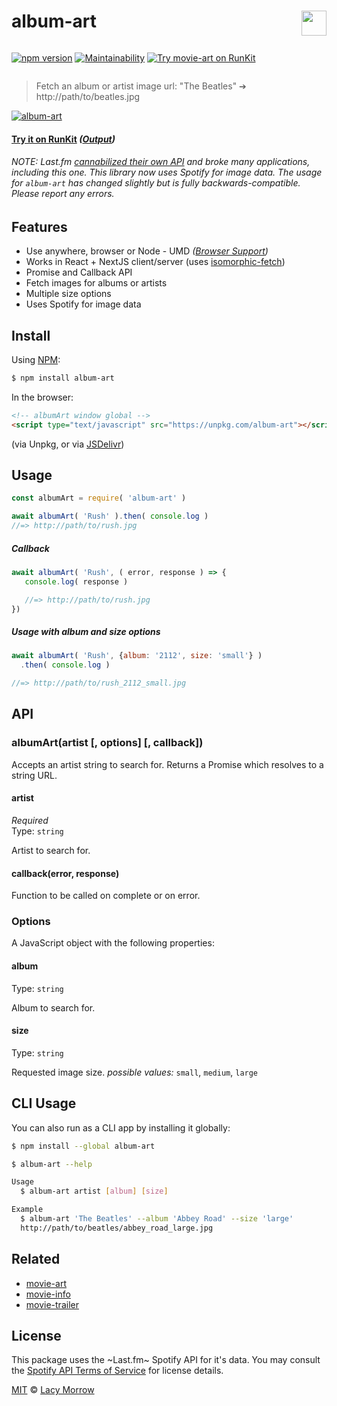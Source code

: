 # album-art [<img src="https://github.com/lacymorrow/crossover/raw/master/src/static/meta/patreon-button.webp" style="height:40px;" height="40" align="right" />](https://www.patreon.com/bePatron?u=55065733)

<div style="display: flex; flex-direction: row;"> 

   [![npm version](https://badge.fury.io/js/album-art.svg)](https://badge.fury.io/js/album-art) [![Maintainability](https://api.codeclimate.com/v1/badges/c3e8871f2b6009bd97e2/maintainability)](https://codeclimate.com/github/lacymorrow/album-art/maintainability) [![Try movie-art on RunKit](https://badge.runkitcdn.com/album-art.svg)](https://npm.runkit.com/album-art)

</div>

> Fetch an album or artist image url: "The Beatles" ➔ http://path/to/beatles.jpg

[![album-art](https://github.com/lacymorrow/album-art/raw/master/demo.svg?sanitize=truedemo.svg)]()

#### [Try it on RunKit](https://runkit.com/lacymorrow/album-art) _([Output](https://runkit.io/lacymorrow/album-art/branches/master?search=Ben+Folds&album=Songs+for+Silverman))_


###### NOTE: Last.fm [cannabilized their own API](https://getsatisfaction.com/lastfm/topics/api-announcement-dac8oefw5vrxq) and broke many applications, including this one. This library now uses Spotify for image data. The usage for `album-art` has changed slightly but is fully backwards-compatible. Please report any errors.


## Features
 * Use anywhere, browser or Node - UMD _([Browser Support](https://caniuse.com/#feat=fetch))_
 * Works in React + NextJS client/server (uses [isomorphic-fetch](https://www.npmjs.com/package/isomorphic-fetch))
 * Promise and Callback API
 * Fetch images for albums or artists
 * Multiple size options
 * Uses Spotify for image data


## Install

Using [NPM](https://npmjs.com):

```bash
$ npm install album-art
```

In the browser:

```html
<!-- albumArt window global -->
<script type="text/javascript" src="https://unpkg.com/album-art"></script>
```
(via Unpkg, or via [JSDelivr](https://cdn.jsdelivr.net/npm/album-art/index.min.js))



## Usage
```js
const albumArt = require( 'album-art' )

await albumArt( 'Rush' ).then( console.log )
//=> http://path/to/rush.jpg
```

##### Callback
```js
await albumArt( 'Rush', ( error, response ) => {
   console.log( response )

   //=> http://path/to/rush.jpg
})
```

##### Usage with album and size options
```js
await albumArt( 'Rush', {album: '2112', size: 'small'} )
  .then( console.log )

//=> http://path/to/rush_2112_small.jpg
```


## API

### albumArt(artist [, options] [, callback])

Accepts an artist string to search for.
Returns a Promise which resolves to a string URL.

#### artist

*Required*  
Type: `string`

Artist to search for.

#### callback(error, response)

Function to be called on complete or on error.


### Options

A JavaScript object with the following properties:

#### album

Type: `string`

Album to search for.

#### size

Type: `string` 

Requested image size. 
*possible values:* `small`, `medium`, `large`


## CLI Usage

You can also run as a CLI app by installing it globally:

```bash
$ npm install --global album-art

$ album-art --help

Usage
  $ album-art artist [album] [size]

Example
  $ album-art 'The Beatles' --album 'Abbey Road' --size 'large'
  http://path/to/beatles/abbey_road_large.jpg
```


## Related

* [movie-art](https://github.com/lacymorrow/movie-art)
* [movie-info](https://github.com/lacymorrow/movie-info)
* [movie-trailer](https://github.com/lacymorrow/movie-trailer)


## License

This package uses the ~Last.fm~ Spotify API for it's data. You may consult the [Spotify API Terms of Service](https://developer.spotify.com/terms/) for license details. 

[MIT](http://opensource.org/licenses/MIT) © [Lacy Morrow](http://lacymorrow.com)
